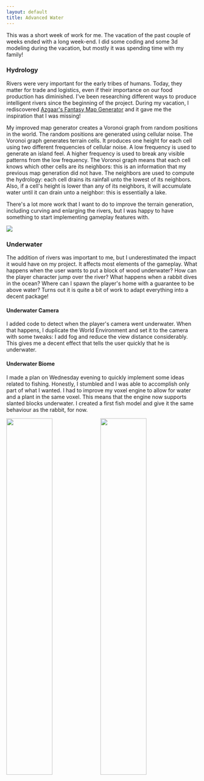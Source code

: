 ```yaml
---
layout: default
title: Advanced Water
---
```

This was a short week of work for me. The vacation of the past couple of weeks ended with a long week-end. I did some coding and some 3d modeling during the vacation, but mostly it was spending time with my family!

<h3>Hydrology</h3>
Rivers were very important for the early tribes of humans. Today, they matter for trade and logistics, even if their importance on our food production has diminished. I've been researching different ways to produce intelligent rivers since the beginning of the project. During my vacation, I rediscovered <a href="https://azgaar.github.io/Fantasy-Map-Generator/">Azgaar's Fantasy Map Generator</a> and it gave me the inspiration that I was missing!

My improved map generator creates a Voronoi graph from random positions in the world. The random positions are generated using cellular noise. The Voronoi graph generates terrain cells. It produces one height for each cell using two different frequencies of cellular noise. A low frequency is used to generate an island feel. A higher frequency is used to break any visible patterns from the low frequency. The Voronoi graph means that each cell knows which other cells are its neighbors: this is an information that my previous map generation did not have. The neighbors are used to compute the hydrology: each cell drains its rainfall unto the lowest of its neighbors. Also, if a cell's height is lower than any of its neighbors, it will accumulate water until it can drain unto a neighbor: this is essentially a lake.

There's a lot more work that I want to do to improve the terrain generation, including curving and enlarging the rivers, but I was happy to have something to start implementing gameplay features with.

<img src="../../../assets/godot-map-5.PNG"/>

<h3>Underwater</h3>
The addition of rivers was important to me, but I underestimated the impact it would have on my project. It affects most elements of the gameplay. What happens when the user wants to put a block of wood underwater? How can the player character jump over the river? What happens when a rabbit dives in the ocean? Where can I spawn the player's home with a guarantee to be above water? Turns out it is quite a bit of work to adapt everything into a decent package!

<h4>Underwater Camera</h4>
I added code to detect when the player's camera went underwater. When that happens, I duplicate the World Environment and set it to the camera with some tweaks: I add fog and reduce the view distance considerably. This gives me a decent effect that tells the user quickly that he is underwater.

<h4>Underwater Biome</h4>
I made a plan on Wednesday evening to quickly implement some ideas related to fishing. Honestly, I stumbled and I was able to accomplish only part of what I wanted. I had to improve my voxel engine to allow for water and a plant in the same voxel. This means that the engine now supports slanted blocks underwater. I created a first fish model and give it the same behaviour as the rabbit, for now.

<img width="49%" src="../../../assets/underwater-2.PNG"/><img width="49%" src="../../../assets/fish-1.jpg"/>

